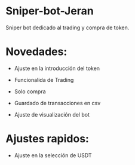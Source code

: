 # Sniper-bot-Jeran
Sniper bot dedicado al trading y compra de token.

# Novedades:

* Ajuste en la introducción del token

* Funcionalida de Trading

* Solo compra

* Guardado de transacciones en csv

* Ajuste de visualización del bot


# Ajustes rapidos:

* Ajuste en la selección de USDT
